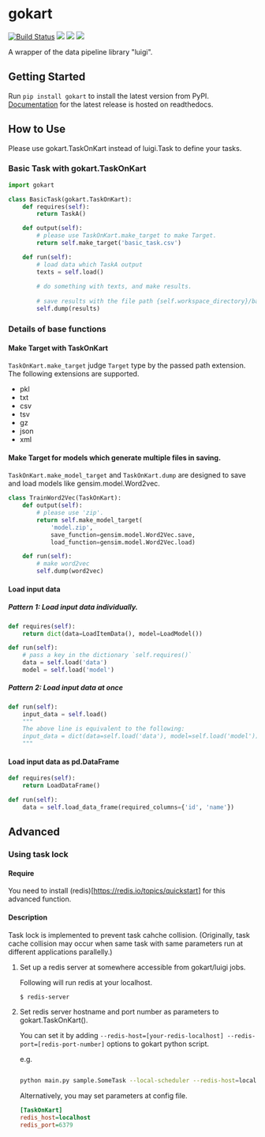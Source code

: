 # gokart

[![Build Status](https://travis-ci.org/m3dev/gokart.svg)](https://travis-ci.org/m3dev/gokart)
[![](https://readthedocs.org/projects/gokart/badge/?version=latest)](https://gokart.readthedocs.io/en/latest/)
[![](https://img.shields.io/pypi/v/gokart)](https://pypi.org/project/gokart/)
![](https://img.shields.io/pypi/l/gokart)

A wrapper of the data pipeline library "luigi".


## Getting Started
Run `pip install gokart` to install the latest version from PyPI. [Documentation](https://gokart.readthedocs.io/en/latest/) for the latest release is hosted on readthedocs.

## How to Use
Please use gokart.TaskOnKart instead of luigi.Task to define your tasks.


### Basic Task with gokart.TaskOnKart
```python
import gokart

class BasicTask(gokart.TaskOnKart):
    def requires(self):
        return TaskA()

    def output(self):
        # please use TaskOnKart.make_target to make Target.
        return self.make_target('basic_task.csv')

    def run(self):
        # load data which TaskA output
        texts = self.load()
        
        # do something with texts, and make results.
        
        # save results with the file path {self.workspace_directory}/basic_task_{unique_id}.csv
        self.dump(results)
``` 

### Details of base functions
#### Make Target with TaskOnKart
`TaskOnKart.make_target` judge `Target` type by the passed path extension. The following extensions are supported.
 
 - pkl
 - txt
 - csv
 - tsv
 - gz
 - json
 - xml

#### Make Target for models which generate multiple files in saving.
`TaskOnKart.make_model_target` and `TaskOnKart.dump` are designed to save and load models like gensim.model.Word2vec. 
```python
class TrainWord2Vec(TaskOnKart):
    def output(self):
        # please use 'zip'.
        return self.make_model_target(
            'model.zip', 
            save_function=gensim.model.Word2Vec.save,
            load_function=gensim.model.Word2Vec.load)

    def run(self):
        # make word2vec
        self.dump(word2vec)
```

#### Load input data
##### Pattern 1: Load input data individually.
```python
def requires(self):
    return dict(data=LoadItemData(), model=LoadModel())

def run(self):
    # pass a key in the dictionary `self.requires()`
    data = self.load('data')  
    model = self.load('model')
```

##### Pattern 2: Load input data at once
```python
def run(self):
    input_data = self.load()
    """
    The above line is equivalent to the following:
    input_data = dict(data=self.load('data'), model=self.load('model'))
    """
```


#### Load input data as pd.DataFrame
```python
def requires(self):
    return LoadDataFrame()

def run(self):
    data = self.load_data_frame(required_columns={'id', 'name'})  
```

## Advanced
### Using task lock
#### Require
You need to install (redis)[https://redis.io/topics/quickstart] for this advanced function.

#### Description
Task lock is implemented to prevent task cahche collision.
(Originally, task cache collision may occur when same task with same parameters run at different applications parallelly.) 

1. Set up a redis server at somewhere accessible from gokart/luigi jobs.

    Following will run redis at your localhost.

    ```bash
    $ redis-server
    ```

2. Set redis server hostname and port number as parameters to gokart.TaskOnKart().

    You can set it by adding `--redis-host=[your-redis-localhost] --redis-port=[redis-port-number]` options to gokart python script.

    e.g.
    ```bash
    
    python main.py sample.SomeTask --local-scheduler --redis-host=localhost --redis-port=6379
    ```

    Alternatively, you may set parameters at config file.

    ```conf.ini
    [TaskOnKart]
    redis_host=localhost
    redis_port=6379
    ```
